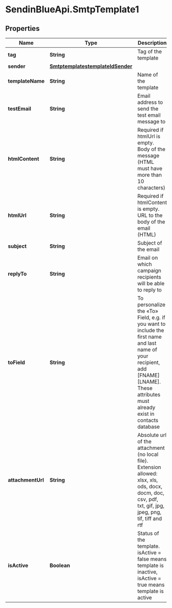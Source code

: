 # SendinBlueApi.SmtpTemplate1

## Properties
Name | Type | Description | Notes
------------ | ------------- | ------------- | -------------
**tag** | **String** | Tag of the template | [optional] 
**sender** | [**SmtptemplatestemplateIdSender**](SmtptemplatestemplateIdSender.md) |  | [optional] 
**templateName** | **String** | Name of the template | [optional] 
**testEmail** | **String** | Email address to send the test email message to | [optional] 
**htmlContent** | **String** | Required if htmlUrl is empty. Body of the message (HTML must have more than 10 characters) | [optional] 
**htmlUrl** | **String** | Required if htmlContent is empty. URL to the body of the email (HTML) | [optional] 
**subject** | **String** | Subject of the email | [optional] 
**replyTo** | **String** | Email on which campaign recipients will be able to reply to | [optional] 
**toField** | **String** | To personalize the «To» Field, e.g. if you want to include the first name and last name of your recipient, add [FNAME] [LNAME]. These attributes must already exist in contacts database | [optional] 
**attachmentUrl** | **String** | Absolute url of the attachment (no local file). Extension allowed: xlsx, xls, ods, docx, docm, doc, csv, pdf, txt, gif, jpg, jpeg, png, tif, tiff and rtf | [optional] 
**isActive** | **Boolean** | Status of the template. isActive &#x3D; false means template is inactive, isActive &#x3D; true means template is active | [optional] 


